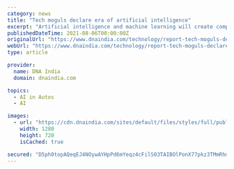 ```yaml
---
category: news
title: "Tech moguls declare era of artificial intelligence"
excerpt: "Artificial intelligence and machine learning will create computers ... The technology will spread to driverless cars and service robots in the future, the Bank of America report said. Sundar Pichai, chief executive of Alphabet Inc's Google, said he sees ..."
publishedDateTime: 2021-08-06T00:00:00Z
originalUrl: "https://www.dnaindia.com/technology/report-tech-moguls-declare-era-of-artificial-intelligence-2219803"
webUrl: "https://www.dnaindia.com/technology/report-tech-moguls-declare-era-of-artificial-intelligence-2219803"
type: article

provider:
  name: DNA India
  domain: dnaindia.com

topics:
  - AI in Autos
  - AI

images:
  - url: "https://cdn.dnaindia.com/sites/default/files/styles/full/public/2016/06/04/467805-elon-musk-2015-business-economy-event-finance-and-economy-headshot-launch-event-talking-tesla-model-x-transportation-usa-getty-images.jpg"
    width: 1280
    height: 720
    isCached: true

secured: "D5ph0topAQeqEJ4NOywAYHpPd6mYeqz4cFilS03TAIBOlPonX77pkz3TMmRhmCSPNqmQmQBVTjQjGSP0brgTU/kCnP6NNUv0lFpO44nD++1Zi1kFdKECG3NzUbvRjmWjjrXYAaHqPVY+zUqSgYmjdhGY/Hmra8ekRBtngIt0Qg5vab0IK8573LwB4zkGRCLrbHSe0ranfEZhqe7aidlJo2bXTDockv+4iZiK8LBTTdKMyrUz54Dm1ToZGxK4g2bdog4BfOce+A1PbSCpUuYeZTc48+m44N1v+HnD0dGX4PsXEn8oH/y5qPnVFNGq6nruy9GkoSlqx6il5oz86qtdOy4BnojI//y6EQdiE9nmE1w=;R7vScXuEAXuGSk1su6KQeQ=="
---
```


